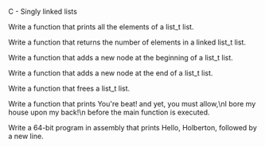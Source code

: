 C - Singly linked lists

Write a function that prints all the elements of a list_t list.

Write a function that returns the number of elements in a linked list_t list.

Write a function that adds a new node at the beginning of a list_t list.

Write a function that adds a new node at the end of a list_t list.

Write a function that frees a list_t list.

Write a function that prints You're beat! and yet, you must allow,\nI bore my house upon my back!\n before the main function is executed.

Write a 64-bit program in assembly that prints Hello, Holberton, followed by a new line.
